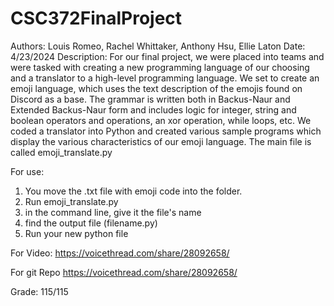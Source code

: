 # CSC372FinalProject
Authors: Louis Romeo, Rachel Whittaker, Anthony Hsu, Ellie Laton
Date: 4/23/2024
Description: For our final project, we were placed into teams and were tasked with creating a new programming language of our choosing and a translator to a high-level programming language. We set to create an emoji language, which uses the text description of the emojis found on Discord as a base. The grammar is written both in Backus-Naur and Extended Backus-Naur form and includes logic for integer, string and boolean operators and operations, an xor operation, while loops, etc. We coded a translator into Python and created various sample programs which display the various characteristics of our emoji language. The main file is called emoji_translate.py

For use:
1) You move the .txt file with emoji code into the folder.
2) Run emoji_translate.py
3) in the command line, give it the file's name
4) find the output file (filename.py)
5) Run your new python file

For Video: 
https://voicethread.com/share/28092658/

For git Repo
https://voicethread.com/share/28092658/

Grade: 115/115
